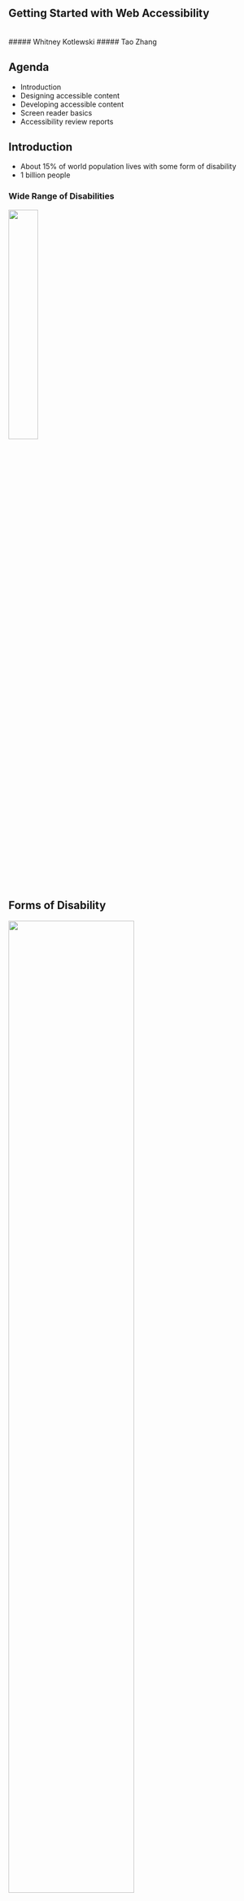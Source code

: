 <!-- .slide: data-background="images/background.png" -->
## Getting Started with Web Accessibility</h2>
<br>
##### Whitney Kotlewski
##### Tao Zhang



## Agenda
- Introduction
- Designing accessible content
- Developing accessible content
- Screen reader basics
- Accessibility review reports



## Introduction
- About 15% of world population lives with some form of disability
- 1 billion people



### Wide Range of Disabilities  
<img src="images/MS_inclusive.jpg" width="34%" height="34%"/>



## Forms of Disability
<img src="images/disabilityforms.png" style="all:initial; height: 70%; width: 70%;" />



### Visual
<p>A broad range from <strong>no vision</strong> (total blindness) to <strong>limited or low vision</strong></p>



### Motor
<p>Users may prefer not to use a mouse, have <strong>RSI</strong> (Repetitive Strain Injury), or physical <strong>paralysis</strong> and <strong>limited range of motion</strong></p>



### Auditory
<p>Users may be <strong>completely deaf</strong> or <strong>hard of hearing</strong></p>



### Cognitive
<p style="text-align: left;">A broad range including:</p>
<ul>
<li>Learning disabilities</li>
<li>Reading disorders(**dyslexia**)</li>
<li>Attention deficit disorders(**ADHD** and **autism**)</li>
</ul>
<p style="text-align: left;">Far more users with cognitive disabilities than all the other types of disabilities combined.</p>



## Benefits of Accessibility
- Accessible interfaces is about good design and coding practice
- Good accessibility is good user experience
- Accessibility will enhance design, not destroy it



## Section 508
- The Rehabilitation Act of 1973
- Mandates that people with disabilities have **same access to and use** of ICT (Information and Communication Technology) comparable to those without disabilities



## Section 508
- Products procured by government agencies must pass Section 508 requirements
- Recent refresh incorporates WCAG 2.0 Level A and AA success criteria
  - Published: Jan. 18, 2017
  - Enforcement: Jan. 18, 2018



## WCAG 2.0
Web Content Accessibility Guidelines



### Overview of WCAG 2.0
<img alt="Overview of the structure of WCAG 2.0" src="images/wcag_overview.png" style="all:initial; height: 80%; width: 80%;"/>



### Level of Conformance
- Level  **A**: Sets a minimum level of accessibility and does not achieve broad accessibility for many situations.
- Level **AA**: Generally recommended for web-based information.
- Level **AAA**: W3C does not recommend be required as general policy because it is not possible to satisfy all Level AAA Success Criteria for some content.



## Designing accessible content
- Color contrast
- Keyboard access and focus
- Alternate text for images
- Headings and landmarks
- Labels and instructions



### Color contrast
[WCAG 1.4.3](https://www.w3.org/TR/UNDERSTANDING-WCAG20/visual-audio-contrast-contrast.html): Color contrast ratio is at least **4.5:1** for normal text and at least **3:1** for large text.
- Large text: at least 18 point or 14 point bold



### Color contrast
- Exceptions
  - Incidental: Text or images of text that are part of an inactive UI component or for pure decoration.
  - Logotypes: Text that is part of a logo or brand name.



### Color contrast
- Color contrast ratio check tools:
  - [WebAIM Color Contrast Checker](http://webaim.org/resources/contrastchecker)
  - [Contrast Ratio](http://leaverou.github.io/contrast-ratio/) by Lea Verou



### Sensory characteristics
- [WCAG 1.4.1](https://www.w3.org/TR/UNDERSTANDING-WCAG20/visual-audio-contrast-without-color.html): Color is not used as the only visual means of conveying information.



![Do not use color alone](images/coloralone_1.png)



![Do not use color alone](images/coloralone_2.png)



### Keyboard access and focus
- **Focus**: Which control on the screen currently receives input from keyboard.
- **Focus ring**: visual focus indicator, style depending on browser and page style.  
![Sign In button in focus](images/button_focus.png)
![Nav menu in focus](images/menu_focus.png)



### [Focusable elements](http://stackoverflow.com/questions/1599660/which-html-elements-can-receive-focus)
- Native interactive HTML elements are focusable:
  - `<input>`, `<button>`, `<a>`, `<select>` ...
- (Normally) not focusable:
  - `<p>`, `<div>`, `<span>`, `<h1>` ...



### Focusable elements
- Disabled elements can never be focusable
- Off-screen elements should not receive focus
- Only focus elements that keyboard users need to interact with



### Tab order matters
- **Tab order**: The order in which focus proceeds forward and backward through interactive elements via <kbd>Tab</kbd> key.



### Keyboard
- Interactive elements have expected interactions:
  - Link: click, tap, or <kbd>Enter</kbd> key
  - Button: click, tap, <kbd>Enter</kbd> key, or **<kbd>Space</kbd>** key
  - Input: click, tap, or <kbd>Enter</kbd> key



### Tab order matters
- [WCAG 1.3.2](https://www.w3.org/TR/UNDERSTANDING-WCAG20/content-structure-separation-sequence.html): Reading and navigation order, as determined by DOM structure, should be logical and intuitive.</p>
- Be careful changing visual position of elements on screen using CSS
- Avoid jumping around tab order



### Manage focus
- `tabindex="0"`: let natural DOM structure determine tab order
- `tabindex="-1"`: programmatically move focus (e.g., error message, menus, radio buttons, etc.)
- `tabindex="5"`: anti-pattern



### Focus management example
Customized menu
```html
<menu-list>
<!-- After the user presses the down arrow key,
focus the next available child -->
<menu-item tabindex="0">Map</menu-item>

<!-- call .focus() on this element -->
<menu-item tabindex="-1">Layer</menu-item>

<menu-item tabindex="-1">Scene</menu-item>
<menu-item tabindex="-1">Tool</menu-item>
<menu-item tabindex="-1">Data</menu-item>
</menu-list>
```
[Example code](http://codepen.io/jimmieego/pen/Obdebp)



### Keyboard traps
- Keyboard focus should not be locked or trapped at one particular element.
- **Temporary** keyboard trap is necessary for modal dialogs:
 - When modal is displayed: trap focus inside modal.
 - When modal is closed: restore focus to previously focused item.
 - [Demo](http://gdkraus.github.io/accessible-modal-dialog/) | [Example code](https://github.com/gdkraus/accessible-modal-dialog)



 ### Test focus
 - Tab through page to verify tab order doesn't disappear or jump out of logical sequence
 - Make sure to hide offscreen content
 - Rearrange elements' position in the DOM if necessary



 ### Which item has focus?
 ```javascript
$('body').on('focusin', function() {
    console.log(document.activeElement);
});
```
[Force Show Keyboard Focus Bookmarklet](http://pauljadam.com/bookmarklets/focus.html)



### Alternate text
- [WCAG 1.1.1](https://www.w3.org/TR/UNDERSTANDING-WCAG20/text-equiv-all.html): All non-text content that is presented to the user has a text alternative that serves the equivalent purpose



### Alternate text
- Images that convey meanings/functions should set `alt` attribute
  - Be accurate and equivalent in describing the image or its purpose
  - Keep it succinct
  - Words like "image of", "photo of" are not necessary



### Alternate text
- Decorative images should use `alt=""`
- If text/content surrounding the graphic provides meaning, use `alt=""`
- [Decision tree](http://4syllables.com.au/articles/text-alternatives-decision-tree/)



### Alternate text for icon fonts
```html
<style>
  .icon-star:before { content: "★"; }
</style>

<span><span class="icon-star" aria-hidden="true"></span>Favorite</span>
```
[Accessible Icon Fonts](https://www.filamentgroup.com/lab/bulletproof_icon_fonts.html)



### Alternate text for SVGs
(If the SVG conveys meaning)
```html
<svg xmlns=http://www.w3.org/2000/svg role="img"
  aria-labelledby="title  desc">
    <title id="title">Circle</title>
    <desc id="desc">Large red circle with a black border</desc>
    <circle role="presentation" cy="60" r="55"
      stroke="black" stroke-width="2"
      fill="red"
    />
</svg>
```



### Alternate text for SVGs
(If the SVG is decorative)
```html
<p>
  <svg aria-hidden="true">
    <title>checkmark</title>
    <use xlink:href="#icon-checkmark"></use>
  </svg>
  Success! Your order went through.
</p>
```



### Alternate text for SVGs
(Linked Icon, no text or text is not meaningful)
```html
<a href="link" aria-label="Add this to wish list">
  <svg>
    <use xlink:href="#icon-addcircle"></use>
  </svg>
  Wish List
</a>
```



### Headings
- [WCAG 2.4.6](https://www.w3.org/TR/UNDERSTANDING-WCAG20/navigation-mechanisms-descriptive.html): Headings and labels describe topic or purpose.
  - Every page should have an `h1` heading
  - Headings must be properly nested
  - Headings are for structure, not formatting



### Landmark roles
- `banner`: The main header of a page; typically assigned to a header element.
- `contentinfo`: A collection of metadata, copyright information and the like.
- `main`: the main content of a document.
- `navigation`: A collection of links for navigation.  

[Demo](https://youtu.be/T5qE7L853MQ)



### Labels and instructions
[WCAG 3.3.2](https://www.w3.org/TR/UNDERSTANDING-WCAG20/minimize-error-cues.html): Labels or instructions are provided when content requires user input.



### Label
Calcite Web pattern
```html
<label>
	Email
	<input type="text" placeholder="name@example.com">
</label>
```



### `aria-label`
- Specifies a string as accessible label
- Overrides native labeling
![aria-label for menu button](images/aria-label.jpg)



### `aria-labelledby`
- Specifies `id`s of other DOM elements
- Overrides all other name sources
- Applicable to any element
- Can specify visually hidden elements
![aria-labelledby example](images/aria-labelledby.jpg)



### `aria-describedby`
- Provides accessible description for an element
- References elements in the DOM separated from current element
![aria-describedby example](images/aria-describedby.jpg)



## Developing accessible content
- Semantic HTML
- Accessible components and ARIA



### Semantic HTML



### Accessibility tree
Shows how website is interpreted by assistive technologies and how accessible data are provided.
![Accessibility tree](images/a11ytreestructure.jpg)



Chrome Canary's accessibility tree view
![Accessibility tree in Chrome Canary](images/chrome_a11tree.jpg)



Microsoft Edge's accessibility tree view
![Microsoft Edge accessibility tree view](images/edge_a11tree.png)



Assistive technologies simulate and relay user interactions like click and key press to accessibility tree.



[The contract model with accessibility APIs](https://www.w3.org/TR/wai-aria/introduction)
<img alt="The contract model with accessibility APIs" class="plain" src="images/accessibleelement.png" />



### Semantic HTML
- Most HTML elements have implicit semantics (**role** and **state**).
- Native HTML elements work predictably across browsers
 - Take advantage of this!



### "Semantic" means something
 <img src="images/generic-vs-semantic.png" />



[Example](http://codepen.io/jimmieego/pen/yMePRB)
 ```html
<a href="http://www.esri.com">Esri Homepage</a>
 ```
- Role="link"
- Accessible name="Esri Homepage"
- State="focusable"



[Example](http://codepen.io/jimmieego/pen/yMePRB)
```html
<label><input type="checkbox" checked>Working at Esri</label>
```
- Role="checkbox"
- Accessible name="Working at Esri"
- State="focusable checked"



[Demo](https://youtu.be/pClOpS_g-iQ)



### Neutral semantics
- Some HTML elements do not convey semantics (role or state):
 - `<div>This is a block area</div>`
 - `<span>This is an inline area</span>`



<p style="text-align: left;">If a neutral element is interactive, we need to do extra work:</p>  
- Make it **focusable**: `tabindex="0"`
- Receive **keyboard events**: <kbd>Enter</kbd>, <kbd>Space</kbd>
- **Name**: explicit label (`label`) or implicit text (`aria-label`, `aria-labelledby`)
- **Role**
- **States** and **properties**



### [WCAG 4.1.2: Name, Role, Value](https://www.w3.org/TR/UNDERSTANDING-WCAG20/ensure-compat-rsv.html)
<table>
 	<tr>
 		<td><b>Name</b></td>
 		<td>What do we call this thing?</td>
 	</tr>
 	<tr>
 		<td><b>State</b></td>
 		<td>What is this thing doing?</td>
 	</tr>
 	<tr>
 		<td><b>Role</b></td>
 		<td>What is its purpose?</td>
 	</tr>
 	<tr>
 		<td><b>Value</b></td>
 		<td>What value does it represent?</td>
 	</tr>
</table>



### Examples
Name
```html
<input aria-label="Search course catalog" ... >
```

State
```html
<input aria-disabled="true" ... >
```

Role
```html
<span role="alert" ... >
```

Value
```html
<div role="slider" aria-valuenow="4" ... >
```



### WAI-ARIA
#### Web Accessibility Initiative - Accessible Rich Internet Applications



### What is WAI-ARIA
- Specification for increasing accessibility of custom elements
- Allows developers to modify and augment accessibility tree from standard DOM

<img alt="Normal DOM tree" src="images/aria_a11tree_1.jpg" width="40%" height="40%" />
<img alt="ARIA complement accessibility tree" src="images/aria_a11tree_2.jpg" width="40%" height="40%" />



<p style="text-align: left;">ARIA doesn't augment any of the element's inherent behavior:</p>
<div align="left">
	<ul>
		<li>Focusable</li>
		<li>Keyboard event listeners</li>
	</ul>
</div>
<p style="text-align: left;">Custom behaviors still need to be implemented</p>  



### ARIA attributes

| Type | Purpose | Examples |
|------|---------|----------|
| **Roles** | Meaning of an element | `tooltip`, `tablist`, `search` |
| **Properties** | Relationships and functions | `aria-required`, `aria-controls`, `aria-label`, `aria-labelledby` |
| **States** | Current interaction states | `aria-checked`, `aria-expanded`, `aria-hidden` |



### [An ARIA example](http://codepen.io/jimmieego/pen/dvGJbJ)
```html
<li tabindex="0" class="checkbox" checked>
	Show premium content
</li>
```
- Sighted users see a checkbox as a result of CSS `class="checkbox"`.
- Screen reader users will not know this is meant to be a checkbox.



### [An ARIA example](http://codepen.io/jimmieego/pen/dvGJbJ)
```html
<li tabindex="0" class="checkbox" role="checkbox" checked
aria-checked="true">
	Show premium content
</li>
```
Screen reader will report this as a checkbox.



[Demo](https://youtu.be/oOEwGb6k97I)



### ARIA best practices
<p style="text-align:left;">1. Do not change native semantics, unless you *really* have to.</p>
 - Example: A developer wants to implement a heading which is also a button.
 - Don't do this:
```html
<h2 role="button">heading button</h2>
```
 - Do this:
```html
<h2><button>heading button</button></h2>
```


<p style="text-align:left;">2. All interactive ARIA elements must be usable with keyboard.</p>


- The elements should respond to standard key strokes.
 - Example: If using `role="button"`, add `tabindex="0"` and support <kbd>Enter</kbd> and <kbd>Space</kbd> actions.


- The user must be able to navigate and perform actions using keyboard.
 - Example: If allowing clicking through data grid, support navigating grid cells using keyboard.


 <p style="text-align:left;">3. Do not use `role="presentation"` or `aria-hidden="true"` on a visible and focusable element.</p>
 <div align="left">
 <ul>
 <li>This will result in focusing on "nothing".</li>
 <li>Don't do these:</li>
 </ul>
 </div>

 ```html
 <button role="presentation">Press me</button>
 <button aria-hidden="true">Press me</button>
 ```


 <p style="text-align:left;">4. All interactive elements must have an accessible label or name.</p>
<p style="text-align:left;">Do this:</p>
```html
<label>
	Email
	<input type="text" placeholder="name@example.com">
</label>
```



### Create accessible web components



<h4><a href="https://www.w3.org/TR/wai-aria-practices-1.1/">ARIA Design Patterns</a></h4>
<img src="images/aria_authoring_practices.png" />



## Screen reader basics
- [Demo](https://youtu.be/fCPr12a6tPQ)
- [a11ycasts](https://youtu.be/5R-6WvAihms)
  - Mac: [VoiceOver](https://youtu.be/5R-6WvAihms)
  - Windows: [NVDA](https://youtu.be/Jao3s_CwdRU)



## Accessibility review reports



<img src="images/reporttable.png" style="height:100%; width:100%;" />



## Resources
- Documentation
  - [W3C-WCAG 2.0](https://www.w3.org/TR/WCAG20/)
  - [Interpretation of WCAG 2.0 success criteria](https://www.wuhcag.com/wcag-checklist/)
  - [WAI-ARIA Authoring Practices 1.1](https://www.w3.org/TR/wai-aria-practices-1.1/)
- Courses
  - egghead.io: [Start Building Accessible Web Applications Today](https://egghead.io/courses/start-building-accessible-web-applications-today)
  - Udacity: [Web Accessibility by Google](https://www.udacity.com/course/web-accessibility--ud891)
- Browser extensions
  - [aXe Chrome extension](http://www.deque.com/products/axe/)
  - [Chrome Accessibility Developer Tools](https://chrome.google.com/webstore/detail/accessibility-developer-t/fpkknkljclfencbdbgkenhalefipecmb?hl=en)



<section data-background-image="images/lastslide.png">
</section>
